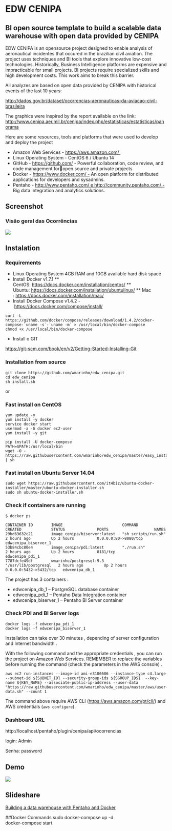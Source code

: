 # EDW CENIPA 
## BI open source template to build a scalable data warehouse with open data provided by CENIPA

EDW CENIPA  is an opensource project designed to enable analysis of aeronautical incidentes that occured in the brazilian civil aviation. The project uses techniques and BI tools that explore innovative low-cost technologies. Historically, Business Intelligence platforms are expensive and impracticable for small projects. BI projects require specialized skills and high development costs. This work aims to break this barrier.

All analyzes are based on open data provided by CENIPA with historical events of the last 10 years:

http://dados.gov.br/dataset/ocorrencias-aeronauticas-da-aviacao-civil-brasileira

The graphics were inspired by the report available on the link:
http://www.cenipa.aer.mil.br/cenipa/index.php/estatisticas/estatisticas/panorama

Here are some resources, tools and platforms that were used to develop and deploy the project

* Amazon Web Services - https://aws.amazon.com/ 
* Linux Operating System - CentOS 6 / Ubuntu 14
* GitHub - https://github.com/ - Powerful collaboration, code review, and code management foropen source and private projects
* Docker - https://www.docker.com/ - An open platform for distributed applications for developers and sysadmins.
* Pentaho - http://www.pentaho.com/ e http://community.pentaho.com/ - Big data integration and analytics solutions.

## Screenshot
### Visão geral das Ocorrências
![](https://raw.githubusercontent.com/wmarinho/edw_cenipa/master/demo/RxCwvo8.png)

## Instalation

### Requirements

* Linux Operating System 4GB RAM and 10GB available hard disk space
* Install Docker v1.7.1
** CentOS: https://docs.docker.com/installation/centos/
** Ubuntu: https://docs.docker.com/installation/ubuntulinux/
** Mac : https://docs.docker.com/installation/mac/
* Install Docker Compose v1.4.2 - https://docs.docker.com/compose/install/

```
curl -L https://github.com/docker/compose/releases/download/1.4.2/docker-compose-`uname -s`-`uname -m` > /usr/local/bin/docker-compose
chmod +x /usr/local/bin/docker-compose
```

* Install o GIT

https://git-scm.com/book/en/v2/Getting-Started-Installing-Git

### Installation from source

```
git clone https://github.com/wmarinho/edw_cenipa.git
cd edw_cenipa
sh install.sh
```
or

### Fast install on CentOS

```
yum update -y
yum install -y docker
service docker start
usermod -a -G docker ec2-user
yum install -y git

pip install -U docker-compose
PATH=$PATH:/usr/local/bin
wget -O - https://raw.githubusercontent.com/wmarinho/edw_cenipa/master/easy_install | sh
```

### Fast install on Ubuntu Server 14.04

```
sudo wget https://raw.githubusercontent.com/it4biz/ubuntu-docker-installer/master/ubuntu-docker-installer.sh
sudo sh ubuntu-docker-installer.sh
```



### Check if containers are running
```
$ docker ps

CONTAINER ID        IMAGE                          COMMAND                CREATED             STATUS              PORTS                    NAMES
29bd63632c21        image_cenipa/biserver:latest   "sh scripts/run.sh"    2 hours ago         Up 2 hours          0.0.0.0:80->8080/tcp     edwcenipa_biserver_1
53b84cbc80e4        image_cenipa/pdi:latest        "./run.sh"             2 hours ago         Up 2 hours          8181/tcp                 edwcenipa_pdi_1
7787dcfe49df        wmarinho/postgresql:9.3        "/usr/lib/postgresql   2 hours ago         Up 2 hours          0.0.0.0:5432->5432/tcp   edwcenipa_db_1
```

The project has 3 containers :

* edwcenipa_db_1 – PostgreSQL database container
* edwcenipa_pdi_1 – Pentaho Data Integration container
* edwcenipa_biserver_1 – Pentaho BI Server container


### Check PDI and BI Server logs

```
docker logs -f edwcenipa_pdi_1
docker logs -f edwcenipa_biserver_1
```

Installation can take over 30 minutes , depending of server configuration and Internet bandwidth . 

With the following command and the appropriate credentials , you can run the project on Amazon Web Services. REMEMBER to replace the variables before running the command (check the parameters in the AWS console) . 

```
aws ec2 run-instances --image-id ami-e3106686 --instance-type c4.large --subnet-id ${SUBNET_ID} --security-group-ids ${SGROUP_IDS}  --key-name ${KEY_NAME} --associate-public-ip-address --user-data "https://raw.githubusercontent.com/wmarinho/edw_cenipa/master/aws/user-data.sh" --count 1
```
The command above require AWS CLI (https://aws.amazon.com/pt/cli/) and AWS credentials (``` aws configure ```).

### Dashboard URL

http://localhost/pentaho/plugin/cenipa/api/ocorrencias

login: Admin

Senha: password


## Demo

![](https://raw.githubusercontent.com/wmarinho/edw_cenipa/master/demo/cenipa-demo.gif)

## Slideshare

[Building a data warehouse with Pentaho and Docker](http://pt.slideshare.net/wmarinho/building-a-data-warehouse-with-pentaho-and-docker-58940969)

##Docker Commands
sudo docker-compose up -d<BR>
docker-compose start<BR>


